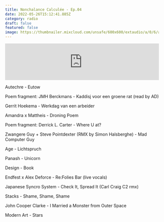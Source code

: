 ```yaml
---
title: Nonchalance Calculée - Ep.04
date: 2022-05-26T15:12:41.885Z
category: radio
draft: false
featured: false
image: https://thumbnailer.mixcloud.com/unsafe/600x600/extaudio/a/0/6/a/6f25-bf89-4b4d-bf8a-ce31129a39d7
---
```

<iframe width="100%" height="120" src="https://www.mixcloud.com/widget/iframe/?hide_cover=1&feed=%2FKioskRadio%2Fcrevette-records-w-alex-deforce-kiosk-radio-27032021%2F" frameborder="0" ></iframe>

Autechre - Eutow

Poem fragment: JMH Berckmans - Kaddisj voor een groene rat (read by AD)

Gerrit Hoekema - Werkdag van een arbeider

Amandra x Mattheis - Droning Poem

Poem fragment: Derrick L. Carter - Where U at?

Zwangere Guy + Steve Pointdexter (RMX by Simon Halsberghe) - Mad Computer Guy

Age - Lichtspruch

Panash - Unicorn

Design - Book

Endfest x Alex Deforce - Re:Folies Bar (live vocals)

Japanese Syncro System - Check It, Spread It (Carl Craig C2 rmx)

Stacks - Shame, Shame, Shame

John Cooper Clarke - I Married a Monster from Outer Space

Modern Art - Stars